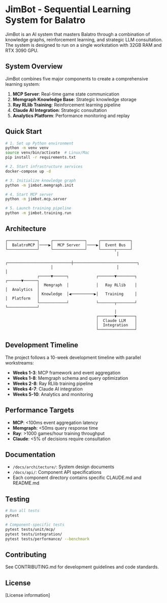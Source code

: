 # JimBot - Sequential Learning System for Balatro

JimBot is an AI system that masters Balatro through a combination of knowledge graphs, reinforcement learning, and strategic LLM consultation. The system is designed to run on a single workstation with 32GB RAM and RTX 3090 GPU.

## System Overview

JimBot combines five major components to create a comprehensive learning system:

1. **MCP Server**: Real-time game state communication
2. **Memgraph Knowledge Base**: Strategic knowledge storage
3. **Ray RLlib Training**: Reinforcement learning pipeline
4. **Claude AI Integration**: Strategic consultation
5. **Analytics Platform**: Performance monitoring and replay

## Quick Start

```bash
# 1. Set up Python environment
python -m venv venv
source venv/bin/activate  # Linux/Mac
pip install -r requirements.txt

# 2. Start infrastructure services
docker-compose up -d

# 3. Initialize knowledge graph
python -m jimbot.memgraph.init

# 4. Start MCP server
python -m jimbot.mcp.server

# 5. Launch training pipeline
python -m jimbot.training.run
```

## Architecture

```
┌─────────────┐     ┌──────────────┐     ┌─────────────┐
│  BalatroMCP │────▶│  MCP Server  │────▶│  Event Bus  │
└─────────────┘     └──────────────┘     └──────┬──────┘
                                                 │
                    ┌────────────────────────────┼────────────────────────────┐
                    │                            │                            │
              ┌─────▼──────┐            ┌───────▼────────┐            ┌──────▼──────┐
              │  Memgraph  │            │   Ray RLlib    │            │  Analytics  │
              │ Knowledge  │◀──────────▶│   Training     │            │  Platform   │
              └────────────┘            └───────┬────────┘            └─────────────┘
                                                │
                                        ┌───────▼────────┐
                                        │  Claude LLM    │
                                        │  Integration   │
                                        └────────────────┘
```

## Development Timeline

The project follows a 10-week development timeline with parallel workstreams:

- **Weeks 1-3**: MCP framework and event aggregation
- **Weeks 1-8**: Memgraph schema and query optimization
- **Weeks 2-8**: Ray RLlib training pipeline
- **Weeks 4-7**: Claude AI integration
- **Weeks 5-10**: Analytics and monitoring

## Performance Targets

- **MCP**: <100ms event aggregation latency
- **Memgraph**: <50ms query response time
- **Ray**: >1000 games/hour training throughput
- **Claude**: <5% of decisions require consultation

## Documentation

- `/docs/architecture/`: System design documents
- `/docs/api/`: Component API specifications
- Each component directory contains specific CLAUDE.md and README.md

## Testing

```bash
# Run all tests
pytest

# Component-specific tests
pytest tests/unit/mcp/
pytest tests/integration/
pytest tests/performance/ --benchmark
```

## Contributing

See CONTRIBUTING.md for development guidelines and code standards.

## License

[License information]